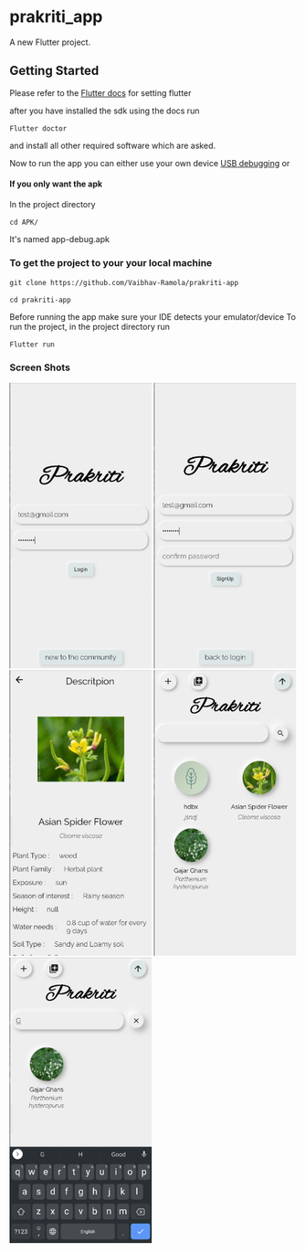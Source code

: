 # prakriti_app

A new Flutter project.

## Getting Started
Please refer to the [Flutter docs](https://docs.flutter.dev/get-started/install) for setting flutter

after you have installed the sdk using the docs run
```
Flutter doctor
```
and install all other required software which are asked.

Now to run the app you can either use your own device [USB debugging](https://www.youtube.com/watch?v=W7nkxS9LMXs&ab_channel=OnlineTechTips)
or 
#### If you only want the apk
In the project directory
```
cd APK/
```
It's named app-debug.apk

### To get the project to your your local machine

```
git clone https://github.com/Vaibhav-Ramola/prakriti-app
```
```
cd prakriti-app
```

Before running the app make sure your IDE detects your emulator/device
To run the project, in the project directory run

```
Flutter run
```

### Screen Shots
<img src='screenshots/Auth_page_1.png' height='500'>
<img src='screenshots/Auth_page_2.png' height='500'>
<img src='screenshots/Description_page.png' height='500'>
<img src='screenshots/Home_screen.png' height='500'>
<img src='screenshots/search_in_home_page.png' height='500'>